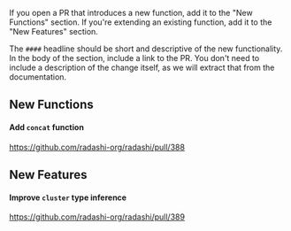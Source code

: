 If you open a PR that introduces a new function, add it to the "New Functions" section. If you're extending an existing function, add it to the "New Features" section.

The `####` headline should be short and descriptive of the new functionality. In the body of the section, include a link to the PR. You don't need to include a description of the change itself, as we will extract that from the documentation.

## New Functions

#### Add `concat` function

https://github.com/radashi-org/radashi/pull/388

## New Features

#### Improve `cluster` type inference

https://github.com/radashi-org/radashi/pull/389
